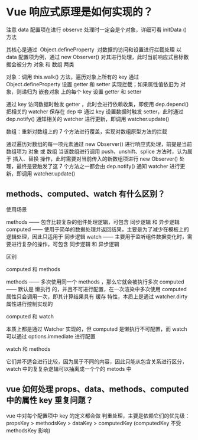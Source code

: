 <!--
 * @Author: your name
 * @Date: 2022-01-11 11:16:34
 * @LastEditTime: 2022-01-11 11:43:27
 * @LastEditors: Please set LastEditors
 * @Description: 打开koroFileHeader查看配置 进行设置: https://github.com/OBKoro1/koro1FileHeader/wiki/%E9%85%8D%E7%BD%AE
 * @FilePath: \vue3.0-cli-ts\面试\vue源码研究\02-Vue数据初始化.md
-->

# Vue 响应式原理是如何实现的？

注意 data 配置项在进行 observe 处理时一定会是个对象，详细可看 initData () 方法

其核心是通过  Object.defineProperty  对数据的访问和设置进行拦截处理
以 data 配置项为例，通过 new Observer() 对其进行处理，此时当前响应式目标数据会被分为 对象 和 数组 两类

对象：调用 this.walk() 方法，遍历对象上所有的 key 通过 Object.defineProperty 设置 getter 和 setter 实现拦截；如果属性值依旧为 对象，则递归为 嵌套对象 上的每个 key 设置 getter 和 setter

通过 key 访问数据时触发 getter ，此时会进行依赖收集，即使用 dep.depend() 把相关的 watcher 保存在 dep 中
通过 key 设置数据时触发 setter，此时通过 dep.notify() 通知相关的 watcher 进行更新，即调用 watcher.update()

数组：重新对数组上的 7 个方法进行覆盖，实现对数组原型方法的拦截

通过遍历对数组的每一项元素通过 new Observer() 进行响应式处理，前提是当前数组项为 对象 或 数组
当该数组进行调用 push、unshift、splice 方法时，认为属于 插入、替换 操作，此时需要对当前传入的新数组项进行 new Observer() 处理，最终是要触发了这 7 个方法之一都会由 dep.notify() 通知 watcher 进行更新，即调用 watcher.update()

## methods、computed、watch 有什么区别？

使用场景

methods —— 包含比较复杂的组件处理逻辑，可包含 同步逻辑 和 异步逻辑
computed —— 使用于简单的数据处理并返回结果，主要是为了减少在模板上的逻辑处理，因此只适用于 同步逻辑
watch —— 主要用于监听组件数据变化时，需要进行复杂的操作，可包含 同步逻辑 和 异步逻辑

区别

computed 和 methods

methods —— 多次使用同一个 methods ，那么它就会被执行多次
computed —— 默认是 懒执行 的，并且不可进行配置，在一次渲染中多次使用 computed 属性只会调用一次，即其计算结果具有 缓存 特性，本质上是通过 watcher.dirty 属性进行控制实现的

computed 和 watch

本质上都是通过 Watcher 实现的，但 computed 是懒执行不可配置，而 watch 可以通过 options.immediate 进行配置

watch 和 methods

它们并不适合进行比较，因为属于不同的内容，因此只能从包含关系进行区分，watch 中的复复杂逻辑可以抽离成一个个的 metods 中

## vue 如何处理 props、data、methods、computed 中的属性 key 重复问题？

vue 中对每个配置项中 key 的定义都会做 判重处理，主要是依赖它们的优先级：
propsKey > methodsKey > dataKey > computedKey (computedKey 不受 methodsKey 影响)
